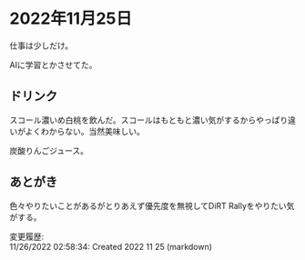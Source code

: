 # 2022年11月25日

仕事は少しだけ。

AIに学習とかさせてた。

## ドリンク

スコール濃いめ白桃を飲んだ。スコールはもともと濃い気がするからやっぱり違いがよくわからない。当然美味しい。

炭酸りんごジュース。

## あとがき

色々やりたいことがあるがとりあえず優先度を無視してDiRT Rallyをやりたい気がする。

変更履歴:  
11/26/2022 02:58:34: Created 2022 11 25 (markdown)  

